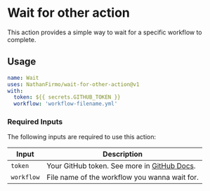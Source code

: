# Wait for other action

This action provides a simple way to wait for a specific workflow to complete. 

## Usage

~~~yml
name: Wait 
uses: NathanFirmo/wait-for-other-action@v1
with:
  token: ${{ secrets.GITHUB_TOKEN }}
  workflow: 'workflow-filename.yml'
~~~


### Required Inputs
The following inputs are required to use this action:

| Input | Description |
| --- | --- |
| `token` | Your GitHub token. See more in [GitHub Docs](https://docs.github.com/en/actions/security-guides/automatic-token-authentication). |
| `workflow` | File name of the workflow you wanna wait for. |
